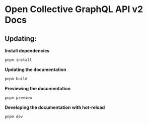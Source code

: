 # Open Collective GraphQL API v2 Docs

## Updating:

**Install dependencies**

```bash
pnpm install
```

**Updating the documentation**

```bash
pnpm build
```

**Previewing the documentation**

```bash
pnpm preview
```

**Developing the documentation with hot-reload**

```bash
pnpm dev
```
